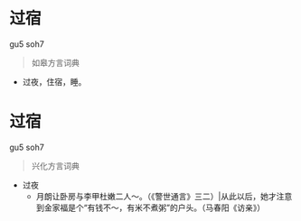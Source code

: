 # 过宿
gu5 soh7
> 如皋方言词典
- 过夜，住宿，睡。

# 过宿
gu5 soh7
> 兴化方言词典
- 过夜
  - 月朗让卧房与李甲杜嫩二人～。（《警世通言》三二）|从此以后，她才注意到金家福是个“有钱不～，有米不煮粥”的户头。（马春阳《访亲》）
